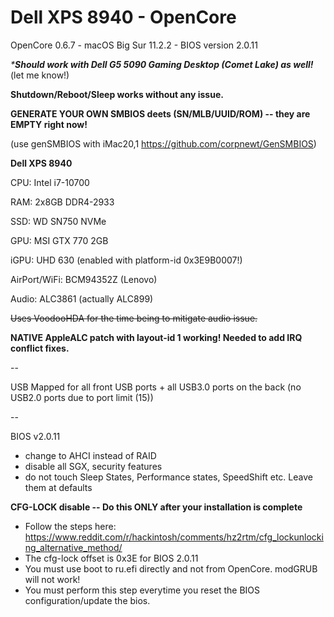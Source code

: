 # Dell XPS 8940 - OpenCore

OpenCore 0.6.7 - macOS Big Sur 11.2.2 - BIOS version 2.0.11

_***Should work with Dell G5 5090 Gaming Desktop (Comet Lake) as well!**_ (let me know!)

**Shutdown/Reboot/Sleep works without any issue.**

**GENERATE YOUR OWN SMBIOS deets (SN/MLB/UUID/ROM) -- they are EMPTY right now!**

(use genSMBIOS with iMac20,1 https://github.com/corpnewt/GenSMBIOS)




**Dell XPS 8940**

CPU: Intel i7-10700

RAM: 2x8GB DDR4-2933

SSD: WD SN750 NVMe

GPU: MSI GTX 770 2GB

iGPU: UHD 630 (enabled with platform-id 0x3E9B0007!)

AirPort/WiFi: BCM94352Z (Lenovo)

Audio: ALC3861 (actually ALC899)

~~Uses VoodooHDA for the time being to mitigate audio issue.~~

**NATIVE AppleALC patch with layout-id 1 working! Needed to add IRQ conflict fixes.**

--

USB Mapped for all front USB ports + all USB3.0 ports on the back (no USB2.0 ports due to port limit (15))


--

BIOS v2.0.11
  - change to AHCI instead of RAID
  - disable all SGX, security features
  - do not touch Sleep States, Performance states, SpeedShift etc. Leave them at defaults

**CFG-LOCK disable -- Do this ONLY after your installation is complete**
- Follow the steps here: https://www.reddit.com/r/hackintosh/comments/hz2rtm/cfg_lockunlocking_alternative_method/
- The cfg-lock offset is 0x3E for BIOS 2.0.11
- You must use boot to ru.efi directly and not from OpenCore. modGRUB will not work!
- You must perform this step everytime you reset the BIOS configuration/update the bios.
